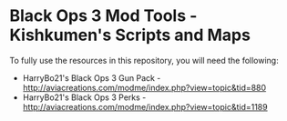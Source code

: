 # Black Ops 3 Mod Tools - Kishkumen's Scripts and Maps

To fully use the resources in this repository, you will need the following:

* HarryBo21's Black Ops 3 Gun Pack - http://aviacreations.com/modme/index.php?view=topic&tid=880
* HarryBo21's Black Ops 3 Perks - http://aviacreations.com/modme/index.php?view=topic&tid=1189